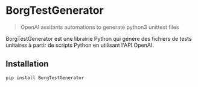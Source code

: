 # BorgTestGenerator
> OpenAI assitants automations to generate python3 unittest files 

BorgTestGenerator est une librairie Python qui génère des fichiers de tests unitaires à partir de scripts Python en utilisant l'API OpenAI.

## Installation

```bash
pip install BorgTestGenerator
```